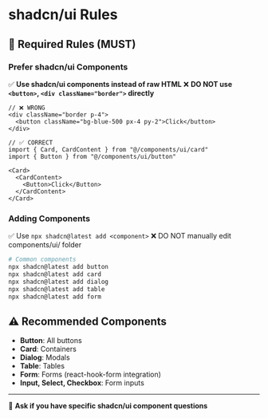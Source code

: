 # shadcn/ui Rules

## 🔴 Required Rules (MUST)

### Prefer shadcn/ui Components
✅ **Use shadcn/ui components instead of raw HTML**
❌ **DO NOT use `<button>`, `<div className="border">` directly**

```tsx
// ❌ WRONG
<div className="border p-4">
  <button className="bg-blue-500 px-4 py-2">Click</button>
</div>

// ✅ CORRECT
import { Card, CardContent } from "@/components/ui/card"
import { Button } from "@/components/ui/button"

<Card>
  <CardContent>
    <Button>Click</Button>
  </CardContent>
</Card>
```

### Adding Components
✅ Use `npx shadcn@latest add <component>`
❌ DO NOT manually edit components/ui/ folder

```bash
# Common components
npx shadcn@latest add button
npx shadcn@latest add card
npx shadcn@latest add dialog
npx shadcn@latest add table
npx shadcn@latest add form
```

## ⚠️ Recommended Components

- **Button**: All buttons
- **Card**: Containers
- **Dialog**: Modals
- **Table**: Tables
- **Form**: Forms (react-hook-form integration)
- **Input, Select, Checkbox**: Form inputs

---

💬 **Ask if you have specific shadcn/ui component questions**
